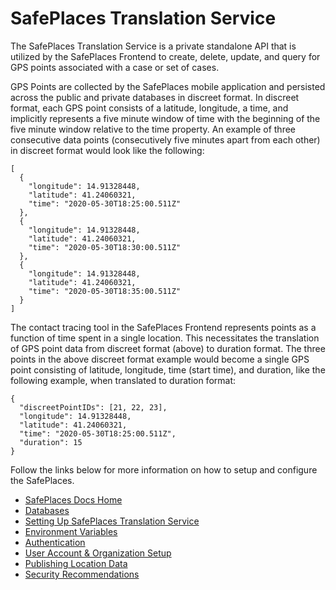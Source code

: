 # SafePlaces Translation Service

The SafePlaces Translation Service is a private standalone API that is utilized by the SafePlaces Frontend to create, delete, update, and query for GPS points associated with a case or set of cases.

GPS Points are collected by the SafePlaces mobile application and persisted across the public and private databases in discreet format. In discreet format, each GPS point consists of a latitude, longitude, a time, and implicitly represents a five minute window of time with the beginning of the five minute window relative to the time property. An example of three consecutive data points (consecutively five minutes apart from each other) in discreet format would look like the following:

```
[
  {
    "longitude": 14.91328448,
    "latitude": 41.24060321,
    "time": "2020-05-30T18:25:00.511Z"
  },
  {
    "longitude": 14.91328448,
    "latitude": 41.24060321,
    "time": "2020-05-30T18:30:00.511Z"
  },
  {
    "longitude": 14.91328448,
    "latitude": 41.24060321,
    "time": "2020-05-30T18:35:00.511Z"
  }  
]
```

The contact tracing tool in the SafePlaces Frontend represents points as a function of time spent in a single location. This necessitates the translation of GPS point data from discreet format (above) to duration format. The three points in the above discreet format example would become a single GPS point consisting of latitude, longitude, time (start time), and duration, like the following example, when translated to duration format:

```
{
  "discreetPointIDs": [21, 22, 23],
  "longitude": 14.91328448,
  "latitude": 41.24060321,
  "time": "2020-05-30T18:25:00.511Z",
  "duration": 15
}
```

Follow the links below for more information on how to setup and configure the SafePlaces.

- [SafePlaces Docs Home](https://github.com/Path-Check/safeplaces-docs/tree/master)
- [Databases](https://github.com/Path-Check/safeplaces-docs/tree/master/safeplaces-backend-services/databases)
- [Setting Up SafePlaces Translation Service](https://github.com/Path-Check/safeplaces-docs/tree/master/safeplaces-backend-services/setup#setting-up-safeplaces-translation-service)
- [Environment Variables](https://github.com/Path-Check/safeplaces-docs/blob/master/safeplaces-backend-services/environment-variables/safeplaces-translation-service.md)
- [Authentication](https://github.com/Path-Check/safeplaces-docs/tree/master/safeplaces-backend-services/authentication)
- [User Account & Organization Setup](https://github.com/Path-Check/safeplaces-docs/tree/master/safeplaces-backend-services/accounts-configuration)
- [Publishing Location Data](https://github.com/Path-Check/safeplaces-docs/tree/master/safeplaces-backend-services/published-data)
- [Security Recommendations](https://github.com/Path-Check/safeplaces-docs/tree/master/safeplaces-backend-services/security)
